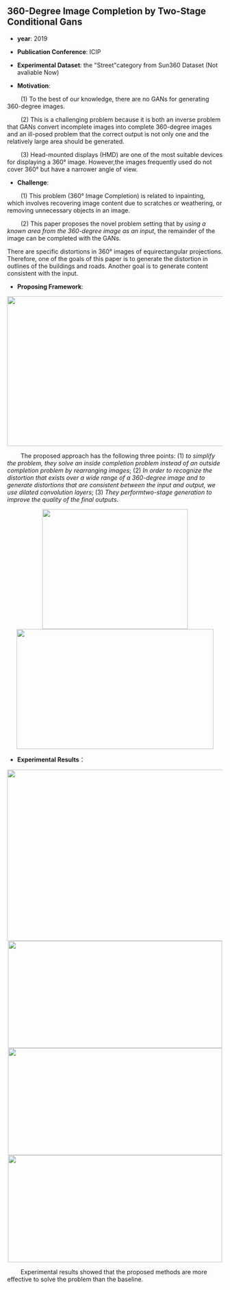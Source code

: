 ## 360-Degree Image Completion by Two-Stage Conditional Gans

- **year**: 2019

- **Publication Conference**: ICIP

- **Experimental Dataset**:   the "Street"category from Sun360 Dataset (Not avaliable Now)

- **Motivation**:

&nbsp; &nbsp; &nbsp; &nbsp; (1) To the best of our knowledge, there are no GANs for generating 360-degree images. 

&nbsp; &nbsp; &nbsp; &nbsp; (2) This is a challenging problem because it is both an inverse problem that GANs convert incomplete images into complete 360-degree images and an ill-posed problem that the correct output is not only one and the relatively large area should be generated. 

&nbsp; &nbsp; &nbsp; &nbsp; (3) Head-mounted displays (HMD) are one of the most suitable devices for displaying a 360&deg; image. However,the images frequently used do not cover 360&deg; but have a narrower angle of view.

- **Challenge**:

&nbsp; &nbsp; &nbsp; &nbsp; (1)  This problem (360&deg; Image Completion) is related to inpainting, which involves recovering image content due to scratches or weathering, or removing unnecessary objects in an image.

&nbsp; &nbsp; &nbsp; &nbsp; (2)  This paper proposes the novel problem setting that by *using a known area from the 360-degree image as an input*, the remainder of the image can be completed with the GANs.

There are specific distortions in 360&deg; images of equirectangular projections. Therefore, one of the goals of this paper is to generate the distortion in outlines of the buildings and roads. Another goal is to generate content consistent with the input.

- **Proposing Framework**:
<div align=center>
<img src="https://github.com/VLISLAB/360-DL-Survey/blob/main/Images/Task/Image&Video Manipulation/360 Image Generation with Gans.png" width="1000" height="350">
</div>

&nbsp; &nbsp; &nbsp; &nbsp; The proposed approach has the following three points: (1) *to simplify the problem, they solve an inside completion problem instead of an outside completion problem by rearranging images*; (2) *In order to recognize the distortion that exists over a wide range of a 360-degree image and to generate distortions that are consistent between the input and output, we use dilated convolution layers*; (3) *They performtwo-stage generation to improve the quality of the final outputs*. 

<div align=center>
<img src="https://github.com/VLISLAB/360-DL-Survey/blob/51b78fc42016c5bbb34dee078edcea964d9b2808/Images/Task/Image&Video%20Manipulation/360%20Image%20Generation%20with%20Gans%20dilated.png" width="340" height="280"><img src="https://github.com/VLISLAB/360-DL-Survey/blob/51b78fc42016c5bbb34dee078edcea964d9b2808/Images/Task/Image&Video%20Manipulation/360%20Image%20Generation%20with%20Gans%20rearranging.png" width="460" height=280">
</div>

- **Experimental Results**：
  
<div align=center>
<img src="https://github.com/VLISLAB/360-DL-Survey/blob/0d1e83e40dda330c46157a5fff8c708665fc9213/Images/Task/Image&Video%20Manipulation/360%20Image%20Generation%20with%20Gans%20results1.png" width="800" height="400">
</div>
  
<div align=center>
<img src="https://github.com/VLISLAB/360-DL-Survey/blob/0d1e83e40dda330c46157a5fff8c708665fc9213/Images/Task/Image&Video%20Manipulation/360%20Image%20Generation%20with%20Gans%20results2.png" width="500" height="250"><img src="https://github.com/VLISLAB/360-DL-Survey/blob/0d1e83e40dda330c46157a5fff8c708665fc9213/Images/Task/Image&Video%20Manipulation/360%20Image%20Generation%20with%20Gans%20results3.png" width="500" height=250"><img src="https://github.com/VLISLAB/360-DL-Survey/blob/0d1e83e40dda330c46157a5fff8c708665fc9213/Images/Task/Image&Video%20Manipulation/360%20Image%20Generation%20with%20Gans%20results4.png" width="500" height=250">
</div>

&nbsp; &nbsp; &nbsp; &nbsp; Experimental results showed that the proposed methods are more effective to solve the problem than the baseline.

